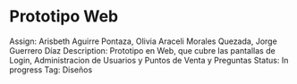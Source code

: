 # Prototipo Web

Assign: Arisbeth Aguirre Pontaza, Olivia Araceli Morales Quezada, Jorge Guerrero Díaz
Description: Prototipo en Web, que cubre las pantallas de Login, Administracion de Usuarios y Puntos de Venta y Preguntas
Status: In progress
Tag: Diseños